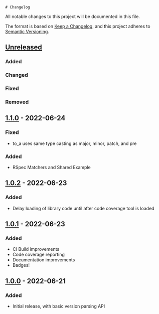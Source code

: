     # Changelog
All notable changes to this project will be documented in this file.

The format is based on [Keep a Changelog](https://keepachangelog.com/en/1.0.0/),
and this project adheres to [Semantic Versioning](https://semver.org/spec/v2.0.0.html).

## [Unreleased]
### Added

### Changed

### Fixed

### Removed

## [1.1.0] - 2022-06-24
### Fixed
- to_a uses same type casting as major, minor, patch, and pre
### Added
- RSpec Matchers and Shared Example

## [1.0.2] - 2022-06-23
### Added
- Delay loading of library code until after code coverage tool is loaded

## [1.0.1] - 2022-06-23
### Added
- CI Build improvements
- Code coverage reporting
- Documentation improvements
- Badges!

## [1.0.0] - 2022-06-21
### Added
- Initial release, with basic version parsing API

[Unreleased]: https://github.com/pboling/version_gem/compare/v1.1.0...HEAD
[1.1.0]: https://github.com/pboling/version_gem/compare/v1.0.2...v1.1.0
[1.0.2]: https://github.com/pboling/version_gem/compare/v1.0.1...v1.0.2
[1.0.1]: https://github.com/pboling/version_gem/compare/v1.0.0...v1.0.1
[1.0.0]: https://github.com/pboling/version_gem/compare/a3055964517c159bf214712940982034b75264be...v1.0.0
